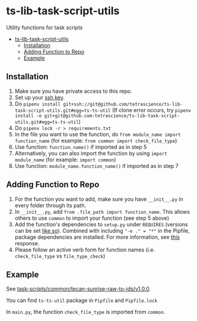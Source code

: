 # ts-lib-task-script-utils

Utility functions for task scripts

- [ts-lib-task-script-utils](#ts-lib-task-script-utils)
  - [Installation](#installation)
  - [Adding Function to Repo](#adding-function-to-repo)
  - [Example](#example)

## Installation
1. Make sure you have private access to this repo. 
2. Set up your [ssh key](https://docs.github.com/en/github/authenticating-to-github/connecting-to-github-with-ssh). 
3. Do `pipenv install git+ssh://git@github.com/tetrascience/ts-lib-task-script-utils.git#egg=ts-ts-util` (If clone error occurs, try `pipenv install -e git+git@github.com:tetrascience/ts-lib-task-script-utils.git#egg=ts-ts-util`)
4. Do `pipenv lock -r > requirements.txt`
5. In the file you want to use the function, do `from module_name import function_name` (for example: `from common import check_file_type`)
6. Use function: `function_name()` if imported as in step 5
7. Alternatively, you can also import the function by using `import module_name` (for example: `import common`)
8. Use function: `module_name.function_name()` if imported as in step 7
   
## Adding Function to Repo
1. For the function you want to add, make sure you have `__init__.py` in every folder through its path. 
2. In `__init__.py`, add `from .file_path import function_name`. This allows others to use `common` to import your function (see step 5 above)
3. Add the function's dependencies to `setup.py` under `REQUIRES` (versions can be set [like so](https://stackoverflow.com/questions/8161617/how-can-i-specify-library-versions-in-setup-py)). Combined with including `"-e ." = "*"` in the Pipfile, package dependencies are installed. For more information, see [this](https://github.com/pypa/pipenv/issues/209#issuecomment-337409290) response.
4. Please follow an active verb form for function names (i.e. `check_file_type` vs `file_type_check`)

## Example
See [task-scripts/common/tecan-sunrise-raw-to-ids/v1.0.0](https://github.com/tetrascience/ts-lib-protocol-script/tree/development/task-scripts/common/tecan-sunrise-raw-to-ids/v1.0.0). 

You can find `ts-ts-util` package in `Pipfile` and `Pipfile.lock`

In `main.py`, the function `check_file_type` is imported from `common`.